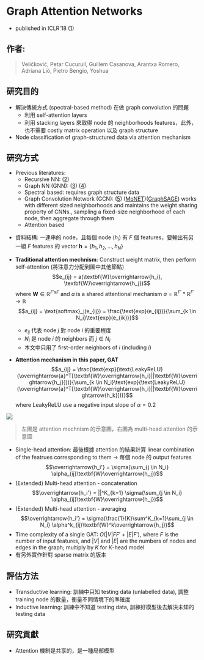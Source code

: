 # Graph Attention Networks
* published in ICLR'18 ([1][1])

[1]: https://arxiv.org/abs/1710.10903 

## 作者: 
>Veličković, Petar
Cucurull, Guillem
Casanova, Arantxa
Romero, Adriana
Liò, Pietro
Bengio, Yoshua

## 研究目的
* 解決傳統方式 (spectral-based method) 在做 graph convolution 的問題
    * 利用 self-attention layers
    * 利用 stacking layers 來取得 node 的 neighborhoods features，此外，也不需要 costly matrix operation 以及 graph structure
* Node classification of graph-structured data via attention mechanism

## 研究方式
* Previous literatures:
    * Recursive NN: ([2][2])
    * Graph NN (GNN): ([3][3]) ([4][4])
    * Spectral based: requires graph structure data
    * Graph Convolution Network (GCN): ([5][5]) ([MoNET][6])([GraphSAGE][7]) works with different sized neighborhoods and maintains the weight sharing property of CNNs., sampling a fixed-size neighborhood of each node, then aggregate through them
    * Attention based

[2]: https://pdfs.semanticscholar.org/3edf/d97cf8657e02d2c796db9aa412ceb077b0eb.pdf
[3]: https://www.researchgate.net/profile/Franco_Scarselli/publication/4202380_A_new_model_for_earning_in_raph_domains/links/0c9605188cd580504f000000/A-new-model-for-earning-in-raph-domains.pdf
[4]: https://persagen.com/files/misc/scarselli2009graph.pdf
[5]: https://arxiv.org/abs/1509.09292
[6]: https://arxiv.org/abs/1611.08402
[7]: https://arxiv.org/abs/1706.02216

* 資料結構: 一連串的 node，且每個 node ($h_i$) 有 $\textit{F}$ 個 features，要輸出有另一組 $\textit{F}$ features 的 vector $\textbf{h} = \{h_1, h_2, ..., h_N\}$

* $\textbf{Traditional attention mechnism}$: Construct weight matrix, then perform self-attention (將注意力分配到圖中其他節點) $$e_{ij} = a(\textbf{W}\overrightarrow{h_i}, \textbf{W}\overrightarrow{h_j})$$ where $\textbf{W} \in \mathbb{R}^{F' x F}$ and $a$ is a shared attentional mechanism $a =  \mathbb{R}^{F'} * \mathbb{R}^{F'} \rightarrow \mathbb{R}$ $$a_{ij} = \text{softmax}_j(e_{ij}) = \frac{\text{exp}(e_{ij})}{\sum_{k \in N_i}\text{exp}(e_{ik})}$$
    * $e_{ij}$ 代表 node $j$ 對 node $i$ 的重要程度
    * $N_i$ 是 node $i$ 的 neighbors 而 $j \in N_i$
    * 本文中只用了 first-order neighbors of $i$ (including $i$)
* $\textbf{Attention mechanism in this paper, GAT}$ $$a_{ij} = \frac{\text{exp}(\text{LeakyReLU}(\overrightarrow{a}^T[\textbf{W}\overrightarrow{h_i}||\textbf{W}\overrightarrow{h_j}]))}{\sum_{k \in N_i}\text{exp}(\text{LeakyReLU}(\overrightarrow{a}^T[\textbf{W}\overrightarrow{h_i}||\textbf{W}\overrightarrow{h_k}]))}$$ where LeakyReLU use a negative input slope of $\alpha = 0.2$

![](https://i.imgur.com/VUmp4d5.png)
> 左圖是 attention mechnism 的示意圖，右圖為 multi-head attention 的示意圖

* Single-head attention: 最後根據 attention 的結果計算 linear combination of the featrues corresponding to them -> 每個 node 的 output features $$\overrightarrow{h_i'} = \sigma(\sum_{j \in N_i} \alpha_{ij}\textbf{W}\overrightarrow{h_j})$$
* (Extended) Multi-head attention - concatenation $$\overrightarrow{h_i'} = ||^K_{k=1} \sigma(\sum_{j \in N_i} \alpha_{ij}\textbf{W}\overrightarrow{h_j})$$
* (Extended) Multi-head attention - averaging $$\overrightarrow{h_i'} = \sigma(\frac{1}{K}\sum^K_{k=1}\sum_{j \in N_i} \alpha^k_{ij}\textbf{W}^k\overrightarrow{h_j})$$
* Time complexity of a single GAT: $O(|V|FF' + |E|F')$, where $F$ is the number of input features, and $|V|$ and $|E|$ are the numbers of nodes and edges in the graph; multiply by $K$ for $K$-head model
* 有另外實作針對 sparse matrix 的版本

## 評估方法
* Transductive learning: 訓練中只知 testing data (unlabelled data), 調整 training node 的數量，衡量不同情境下的準確度
* Inductive learning: 訓練中不知道 testing data, 訓練好模型後去解決未知的 testing data
## 研究貢獻
* Attention 機制是共享的，是一種局部模型



